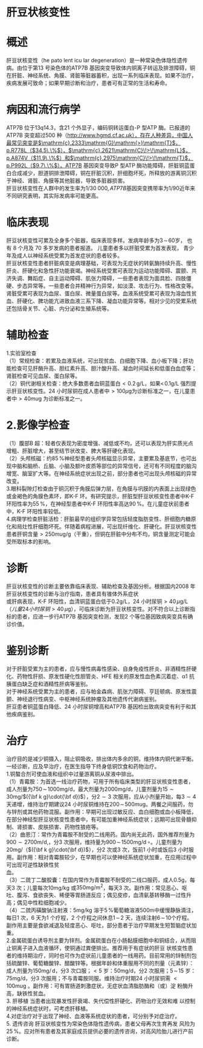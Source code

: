 # 肝豆状核变性  
# 概述  
肝豆状核变性（he pato lent icu lar degeneration）是一种常染色体隐性遗传病。由位于第13 号染色体的ATP7B 基因突变导致体内铜离子转运及排泄障碍，铜在肝脏、神经系统、角膜、肾脏等脏器蓄积，出现一系列临床表现。如果不治疗，疾病发展可致命；如果早期诊断和治疗，患者可有正常的生活和寿命。  
# 病因和流行病学  
ATP7B 位于13q14.3，含21 个外显子，编码铜转运蛋白-P 型ATP 酶。已报道的ATP7B 突变超过500 种（http://www.hgmd.cf.ac.μk），存在人种差异，中国人最常见突变是$\mathrm{c}.2333\mathrm{G}\mathrm{>}\mathrm{T}$，p.R778L（$34.5\,\%$）、$\mathrm{c}.2621\mathrm{C}\!>\!\mathrm{L}$，p.A874V（$11.9\,\%$）和$\mathrm{c}.2975\mathrm{C}\!>\!\mathrm{T}$，p.P992L（$9.7\,\%$）。ATP7B 基因突变导致P 型ATP 酶功能障碍，肝脏铜蓝蛋白合成减少，胆道铜排泄障碍，铜在肝脏沉积，肝细胞坏死，所释放的游离铜沉积于神经、肾脏、角膜等其他脏器，导致多脏器损害。  
肝豆状核变性在人群中的发生率为$1/30\;000,A T P7B$基因突变携带率为1/90近年来不同研究表明，其实际发病率可能更高。  
# 临床表现  
肝豆状核变性可累及全身多个脏器，临床表现多样。发病年龄多为$3\!\sim\!60$岁， 也有 8  个月及 70  多岁发病的患者报道。 儿童患者多以肝脏受累为首发表现， 青少年及成人以神经系统受累为首发症状的患者较多。  
肝豆状核变性患者肝脏病变是病理基础，可表现为无症状的转氨酶持续升高、慢性肝炎、肝硬化和急性肝功能衰竭。神经系统受累可表现为运动功能障碍、震颤、共济失调、舞蹈症、自主运动障碍、肌张力障碍，一些患者表现为面具脸、四肢僵硬、步态异常等。一些患者合并精神行为异常，如淡漠、攻击行为、性格改变等。肾脏受累可表现为血尿、蛋白尿、微量蛋白尿等。血液系统受累可表现为溶血性贫血、肝硬化、脾功能亢进致血液三系下降、凝血功能异常等。相对少见的受累系统还包括骨关节、心脏、内分泌和生殖系统等。  
# 辅助检查  
1.实验室检查  
（1）常规检查：若累及血液系统，可出现贫血、白细胞下降、血小板下降；肝功能检查可见肝酶升高、胆红素升高、胆汁酸升高、凝血时间延长和低蛋白血症等；肾脏检查可见血尿、蛋白尿等。  
（2）铜代谢相关检查：绝大多数患者血铜蓝蛋白$< 0.2\, \mathrm{g/L}$，如果${<\!0.1\mathrm{g/L}}$ 强烈提示肝豆状核变性。24 小时尿铜在成人患者中$> 100\mu\mathrm{g}$为诊断标准之一，在儿童患者中${>}40mu\mathrm{g}$ 为诊断标准之一。  
# 2.影像学检查  
（1）腹部B 超：轻者仅表现为密度增强、减低或不均，还可以表现为肝实质光点增粗、肝脏增大，甚至结节状改变、脾大等肝硬化表现。  
（2）头颅核磁：约$85\,\%$神经型患者头颅核磁显示异常，主要累及基底节，也可出现中脑和脑桥、丘脑、小脑及额叶皮质等部位的异常信号，还可有不同程度的脑沟增宽、脑室扩大等。在神经系统症状出现之前，部分患者也可出现头颅核磁的异常改变。  
3.眼科裂隙灯检查由于铜沉积于角膜后弹力层，在角膜与巩膜的内表面上出现绿色或金褐色的角膜色素环，即K-F 环。有研究提示，肝脏型肝豆状核变性患者中K-F 环阳性率为$55\,\%$，在神经型患者中K-F 环阳性率高达$90\,\%$。在儿童症状前患者中，K-F 环阳性率较低。  
4.病理学检查肝脏活检：肝脏最早的组织学异常包括轻度脂肪变性、肝细胞内糖原化和局灶性肝细胞坏死。伴随着病程进展，可出现纤维化、肝硬化。肝豆状核变性患者肝铜含量${>}250mu\mathrm{g/g}$（干重），但铜在肝脏中分布不均，铜含量测定可能会受所取标本的影响。  
# 诊断  
肝豆状核变性的诊断主要依靠临床表现、辅助检查及基因分析。根据国内2008 年肝豆状核变性的诊断与治疗指南，患者具有锥体外系症状  
或肝病表现，K-F 环阳性，血清铜蓝蛋白低于$0.2\mathrm{g/L}$，24 小时尿铜$> 40\,\mu\mathrm{g/L}$（$儿童24 小时尿铜> 40\,\mu\mathrm{g}$），可临床诊断为肝豆状核变性。对不符合以上诊断指标的患者，应进一步行ATP7B 基因突变检测，发现2 个等位基因致病突变具有确诊价值。  
# 鉴别诊断  
对于肝脏受累为主的患者，应与慢性病毒性感染、自身免疫性肝炎、非酒精性肝硬化、药物性肝损、原发性硬化性胆管炎、HFE 相关的原发性血色素沉着症、α1 抗胰蛋白缺乏症和酒精性肝病等鉴别。  
对于神经系统受累为主的患者，应与帕金森病、肌张力障碍、亨廷顿病、原发性震颤、神经退行性病变、中枢神经系统肿瘤及其他遗传代谢病鉴别。  
肝豆患者铜蓝蛋白降低、24 小时尿铜增高和ATP7B 基因检出致病突变有利于和其他疾病鉴别。  
# 治疗  
治疗目的是减少铜摄入，阻止铜吸收，排出体内多余的铜，维持体内铜代谢平衡。一经诊断，应及早治疗，在医生指导下终身低铜饮食和药物治疗。  
1.铜螯合剂可使血液和组织中过量游离铜从尿液中排出。  
（1）青霉胺：为首选一线治疗药物，可用于所有临床类型的肝豆状核变性患者，成人剂量为$750\!\sim\!1000\mathrm{mg/d}$，最大剂量为$2000\mathrm{mg/d}$，儿童剂量为$15{\sim}30\mathrm{mg/}$$({\bf k g}\cdot{\bf d})$），分$2{\sim}3$ 次服用，应从小剂量开始，每$3{\sim}4$ 天递增，维持治疗期建议24 小时尿铜维持在$200\!\sim\!500mu\mathrm{g}$。两餐之间服药，勿与锌剂或其他药物混服。副作用：早期可出现过敏反应、血白细胞或血小板降低，在部分神经型肝豆状核变性患者中，有可能加重神经系统症状；远期可出现骨髓抑制、肾损害、皮肤损害、药物性狼疮等。  
（2）曲恩汀：常作为青霉胺不耐受的二线用药。国内尚无此药，国外推荐剂量为$900{\sim}2700\mathrm{m}/\mathrm{d},$，分3 次服用，维持量为$900\!\sim\!1500\mathrm{m}\mathrm{g/d}\,\mathrm{\circ}$。儿童剂量为$20\mathrm{mg/}$（$({\bf k g}\cdot{\bf d})$），分2 次或3 次，饭前1 小时或饭后3 小时服用。副作用：相对青霉胺较少，在早期也可以使神经系统症状加重，在应用过程中可出现可逆性缺铁性贫  
血。  
（3）二巯丁二酸胶囊：在国内常作为青霉胺不耐受的二线口服药，成人$0.5\mathrm{g}$，每天3 次；儿童每次$10\mathrm{mg/kg}$ 或$350\mathrm{mg}/\mathrm{m}^{2}$，每天3 次。副作用：常见恶心、呕吐、腹泻、食欲丧失、稀便等胃肠道反应；偶见皮疹，血清氨基转移酶一过性升高；偶见中性粒细胞减少。  
（4）二巯丙磺酸钠注射液：$5\mathrm{m}\mathrm{g}/\mathrm{kg}$ 溶于$5\,\%$葡萄糖溶液$500\mathrm{{m}}$中缓慢静脉滴注，每日1 次，6 天为1 个疗程，2 个疗程之间休息$1\!\sim\!2$ 天，连续注射$6\!\sim\!10$个疗程。副作用主要是食欲减退及轻度恶心、呕吐，部分患者于治疗早期发生短暂脑症状加重。  
2.金属硫蛋白诱导剂主要为锌剂。金属硫蛋白在小肠黏膜细胞中和铜结合，从而阻止铜离子进入血液循环，使铜通过粪便排出。推荐用于有症状的肝豆 状核变性患者的维持期治疗，同时也可作为症状前儿童患者的一线用药。目前常用的锌制剂包括硫酸锌、葡萄糖酸锌、醋酸锌等。根据年龄和体重服用不同的剂量（元素锌）：成人剂量为$150\mathrm{mg/\,d}$，分3 次口服；${<}5$ 岁：$50\mathrm{mg/d}$，分2 次服用；$5\!\sim\!15$ 岁：$75\mathrm{mg/d}$，分3 次服用；不与青霉胺同服。维持治疗时期24 小时尿铜需 ${<}100mu\mathrm{g}$ 。副作用：可有胃肠道刺激症状，无症状血清脂肪酶和（或）淀 粉酶升高，缺铁性贫血。  
3. 肝移植 当患者出现暴发性肝衰竭、失代偿性肝硬化、药物治疗无效和难 以控制的神经系统症状时，可考虑肝移植。  
4.对症治疗对于出现了神经、血液等系统症状的患者，可分别予对症治疗。  
5. 遗传咨询 肝豆状核变性为常染色体隐性遗传病，患者父母再次生育再发 风险为$25\,\%$。应对所有患者及其家庭成员提供必要的遗传咨询，对高风险胎儿进行产前诊断。  
